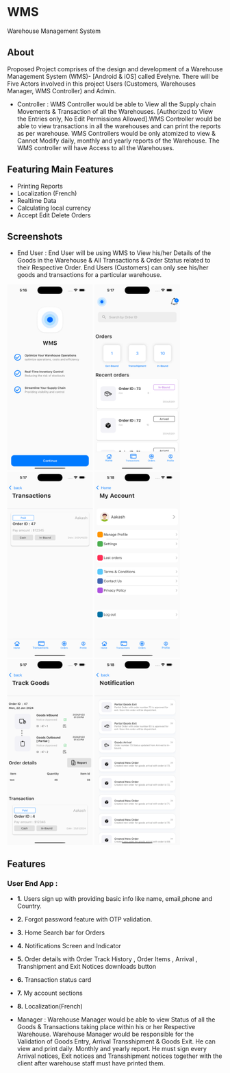 # WMS
Warehouse Management System 

## About
Proposed Project comprises of the design and development of a Warehouse Management System (WMS)- [Android & iOS] called Evelyne. There will be Five Actors involved in this project Users (Customers, Warehouses Manager, WMS Controller) and Admin.



- Controller : WMS Controller would be able to View all the Supply chain Movements & Transaction of all the Warehouses. [Authorized to View the Entries only, No Edit Permissions Allowed].WMS Controller would be able to view transactions in all the warehouses and can print the reports as per warehouse. WMS Controllers would be only atomized to view & Cannot Modify daily, monthly and yearly reports of the Warehouse. The WMS controller will have Access to all the Warehouses.



## Featuring Main Features

- Printing Reports
- Localization (French)
- Realtime Data 
- Calculating local currency
- Accept Edit Delete Orders 

## Screenshots

- End User : End User will be using WMS to View his/her Details of the Goods in the Warehouse & All Transactions & Order Status related to their Respective Order. End Users (Customers) can only see his/her goods and transactions for a particular warehouse.

<img src="Screenshots/splash.png" width="200"> <img src="Screenshots/home.png" width="200"> <img src="Screenshots/transaction.png" width="200">
<img src="Screenshots/profile.png" width="200"> <img src="Screenshots/trackgoods.png" width="200"> <img src="Screenshots/notification.png" width="200">


## Features
### User End App :
- **1.** Users sign up with providing basic info like name, email,phone and Country.
- **2.** Forgot password feature with OTP validation. 
- **3.** Home Search bar for Orders  
- **4.** Notifications Screen and Indicator  
- **5.** Order details with Order Track History , Order Items , Arrival , Transhipment and Exit Notices downloads button
- **6.** Transaction status card
- **7.** My account sections 
- **8.** Localization(French)


- Manager  : Warehouse Manager would be able to view Status of all the Goods & Transactions taking place within his or her Respective Warehouse. Warehouse Manager would be responsible for the Validation of Goods Entry, Arrival Transshipment & Goods Exit. He can view and print daily. Monthly and yearly report. He must sign every Arrival notices, Exit notices and Transshipment notices together with the client after warehouse staff must have printed them. 
